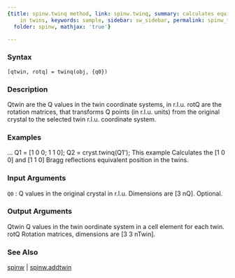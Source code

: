 ```yaml
---
{title: spinw.twinq method, link: spinw.twinq, summary: calculates equivalent Q point
    in twins, keywords: sample, sidebar: sw_sidebar, permalink: spinw_twinq.html,
  folder: spinw, mathjax: 'true'}

---
```


### Syntax

`[qtwin, rotq] = twinq(obj, {q0})`

### Description

Qtwin are the Q values in the twin coordinate systems, in r.l.u.
rotQ are the rotation matrices, that transforms Q points (in r.l.u.
units) from the original crystal to the selected twin r.l.u. coordinate
system.
 

### Examples

...
Q1 = [1 0 0; 1 1 0];
Q2 = cryst.twinq(Q1');
This example Calculates the [1 0 0] and [1 1 0] Bragg reflections
equivalent position in the twins.

### Input Arguments

`Q0`
: Q values in the original crystal in r.l.u. Dimensions are
  [3 nQ]. Optional.

### Output Arguments

Qtwin     Q values in the twin oordinate system in a cell element for
          each twin.
rotQ      Rotation matrices, dimensions are [3 3 nTwin].

### See Also

[spinw](spinw.html) \| [spinw.addtwin](spinw_addtwin.html)

